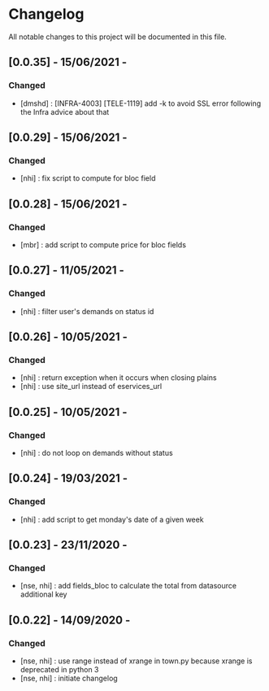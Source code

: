 # Changelog
All notable changes to this project will be documented in this file.

## [0.0.35] - 15/06/2021 -
### Changed
  - [dmshd] : [INFRA-4003] [TELE-1119] add -k to avoid SSL error following the Infra advice about that

## [0.0.29] - 15/06/2021 -
### Changed
  - [nhi] : fix script to compute for bloc field

## [0.0.28] - 15/06/2021 -
### Changed
  - [mbr] : add script to compute price for bloc fields

## [0.0.27] - 11/05/2021 -
### Changed
  - [nhi] : filter user's demands on status id

## [0.0.26] - 10/05/2021 -
### Changed
  - [nhi] : return exception when it occurs when closing plains
  - [nhi] : use site_url instead of eservices_url

## [0.0.25] - 10/05/2021 -
### Changed
  - [nhi] : do not loop on demands without status

## [0.0.24] - 19/03/2021 -
### Changed
  - [nhi] : add script to get monday's date of a given week

## [0.0.23] - 23/11/2020 -
### Changed
  - [nse, nhi] : add fields_bloc to calculate the total from datasource additional key

## [0.0.22] - 14/09/2020 -
### Changed
  - [nse, nhi] : use range instead of xrange in town.py because xrange is deprecated in python 3
  - [nse, nhi] : initiate changelog
